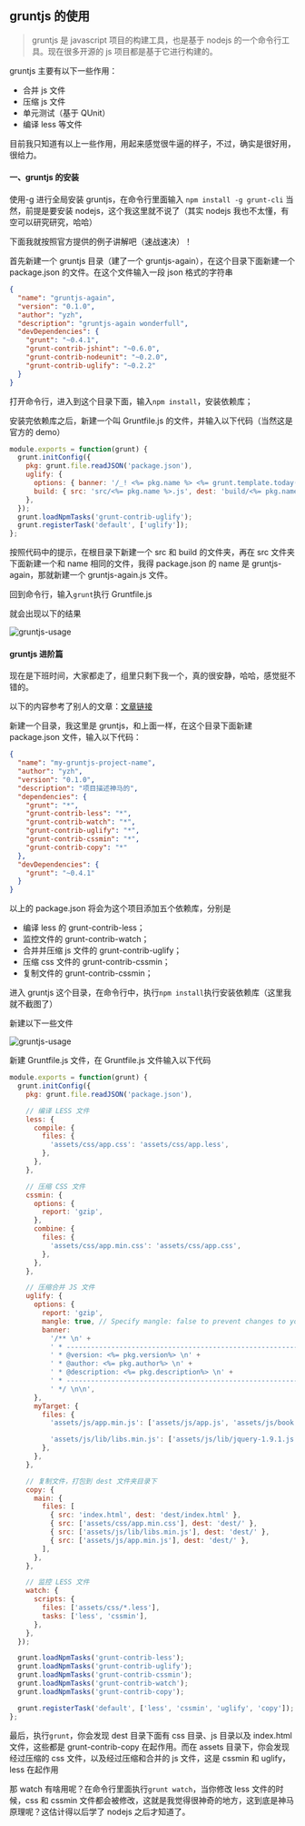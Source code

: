 <!--
date: 2013-08-16
title: gruntjs的使用
description: gruntjs 是 javascript 项目的构建工具，也是基于 nodejs 的一个命令行工具。现在很多开源的 js 项目都是基于它进行构建的。
-->

## gruntjs 的使用

> gruntjs 是 javascript 项目的构建工具，也是基于 nodejs 的一个命令行工具。现在很多开源的 js 项目都是基于它进行构建的。

gruntjs 主要有以下一些作用：

- 合并 js 文件
- 压缩 js 文件
- 单元测试（基于 QUnit）
- 编译 less 等文件

目前我只知道有以上一些作用，用起来感觉很牛逼的样子，不过，确实是很好用，很给力。

#### 一、gruntjs 的安装

使用-g 进行全局安装 gruntjs，在命令行里面输入 `npm install -g grunt-cli` 当然，前提是要安装 nodejs，这个我这里就不说了（其实 nodejs 我也不太懂，有空可以研究研究，哈哈）

下面我就按照官方提供的例子讲解吧（速战速决）！

首先新建一个 gruntjs 目录（建了一个 gruntjs-again），在这个目录下面新建一个 package.json 的文件。在这个文件输入一段 json 格式的字符串

```json
{
  "name": "gruntjs-again",
  "version": "0.1.0",
  "author": "yzh",
  "description": "gruntjs-again wonderfull",
  "devDependencies": {
    "grunt": "~0.4.1",
    "grunt-contrib-jshint": "~0.6.0",
    "grunt-contrib-nodeunit": "~0.2.0",
    "grunt-contrib-uglify": "~0.2.2"
  }
}
```

打开命令行，进入到这个目录下面，输入`npm install`，安装依赖库；

安装完依赖库之后，新建一个叫 Gruntfile.js 的文件，并输入以下代码（当然这是官方的 demo）

```javascript
module.exports = function(grunt) {
  grunt.initConfig({
    pkg: grunt.file.readJSON('package.json'),
    uglify: {
      options: { banner: '/_! <%= pkg.name %> <%= grunt.template.today("yyyy-mm-dd") %> _/\n' },
      build: { src: 'src/<%= pkg.name %>.js', dest: 'build/<%= pkg.name %>.min.js' },
    },
  });
  grunt.loadNpmTasks('grunt-contrib-uglify');
  grunt.registerTask('default', ['uglify']);
};
```

按照代码中的提示，在根目录下新建一个 src 和 build 的文件夹，再在 src 文件夹下面新建一个和 name 相同的文件，我得 package.json 的 name 是 gruntjs-again，那就新建一个 gruntjs-again.js 文件。

回到命令行，输入`grunt`执行 Gruntfile.js

就会出现以下的结果

![gruntjs-usage](/static/img/gruntjs-usage-1.png)

#### gruntjs 进阶篇

现在是下班时间，大家都走了，组里只剩下我一个，真的很安静，哈哈，感觉挺不错的。

以下的内容参考了别人的文章：[文章链接](http://www.cnblogs.com/zhepama/archive/2013/05/15/3080736.html)

新建一个目录，我这里是 gruntjs，和上面一样，在这个目录下面新建 package.json 文件，输入以下代码：

```json
{
  "name": "my-gruntjs-project-name",
  "author": "yzh",
  "version": "0.1.0",
  "description": "项目描述神马的",
  "dependencies": {
    "grunt": "*",
    "grunt-contrib-less": "*",
    "grunt-contrib-watch": "*",
    "grunt-contrib-uglify": "*",
    "grunt-contrib-cssmin": "*",
    "grunt-contrib-copy": "*"
  },
  "devDependencies": {
    "grunt": "~0.4.1"
  }
}
```

以上的 package.json 将会为这个项目添加五个依赖库，分别是

- 编译 less 的 grunt-contrib-less；
- 监控文件的 grunt-contrib-watch；
- 合并并压缩 js 文件的 grunt-contrib-uglify；
- 压缩 css 文件的 grunt-contrib-cssmin；
- 复制文件的 grunt-contrib-cssmin；

进入 gruntjs 这个目录，在命令行中，执行`npm install`执行安装依赖库（这里我就不截图了）

新建以下一些文件

![gruntjs-usage](/static/img/gruntjs-usage-2.png)

新建 Gruntfile.js 文件，在 Gruntfile.js 文件输入以下代码

```javascript
module.exports = function(grunt) {
  grunt.initConfig({
    pkg: grunt.file.readJSON('package.json'),

    // 编译 LESS 文件
    less: {
      compile: {
        files: {
          'assets/css/app.css': 'assets/css/app.less',
        },
      },
    },

    // 压缩 CSS 文件
    cssmin: {
      options: {
        report: 'gzip',
      },
      combine: {
        files: {
          'assets/css/app.min.css': 'assets/css/app.css',
        },
      },
    },

    // 压缩合并 JS 文件
    uglify: {
      options: {
        report: 'gzip',
        mangle: true, // Specify mangle: false to prevent changes to your variable and function names.
        banner:
          '/** \n' +
          ' * -------------------------------------------------------------\n' +
          ' * @version: <%= pkg.version%> \n' +
          ' * @author: <%= pkg.author%> \n' +
          ' * @description: <%= pkg.description%> \n' +
          ' * ------------------------------------------------------------- \n' +
          ' */ \n\n',
      },
      myTarget: {
        files: {
          'assets/js/app.min.js': ['assets/js/app.js', 'assets/js/book.js'],

          'assets/js/lib/libs.min.js': ['assets/js/lib/jquery-1.9.1.js', 'assets/js/lib/sizzle.js'],
        },
      },
    },

    // 复制文件，打包到 dest 文件夹目录下
    copy: {
      main: {
        files: [
          { src: 'index.html', dest: 'dest/index.html' },
          { src: ['assets/css/app.min.css'], dest: 'dest/' },
          { src: ['assets/js/lib/libs.min.js'], dest: 'dest/' },
          { src: ['assets/js/app.min.js'], dest: 'dest/' },
        ],
      },
    },

    // 监控 LESS 文件
    watch: {
      scripts: {
        files: ['assets/css/*.less'],
        tasks: ['less', 'cssmin'],
      },
    },
  });

  grunt.loadNpmTasks('grunt-contrib-less');
  grunt.loadNpmTasks('grunt-contrib-uglify');
  grunt.loadNpmTasks('grunt-contrib-cssmin');
  grunt.loadNpmTasks('grunt-contrib-watch');
  grunt.loadNpmTasks('grunt-contrib-copy');

  grunt.registerTask('default', ['less', 'cssmin', 'uglify', 'copy']);
};
```

最后，执行`grunt`，你会发现 dest 目录下面有 css 目录、js 目录以及 index.html 文件，这些都是 grunt-contrib-copy 在起作用。而在 assets 目录下，你会发现经过压缩的 css 文件，以及经过压缩和合并的 js 文件，这是 cssmin 和 uglify，less 在起作用

那 watch 有啥用呢？在命令行里面执行`grunt watch`，当你修改 less 文件的时候，css 和 cssmin 文件都会被修改，这就是我觉得很神奇的地方，这到底是神马原理呢？这估计得以后学了 nodejs 之后才知道了。
